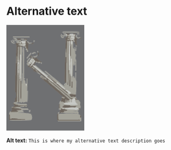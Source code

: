# Alternative text

![This is where my alternative text description goes.](hehe.png)

**Alt text:** `This is where my alternative text description goes`

